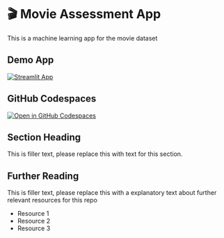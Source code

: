 # 🎬 Movie Assessment App

This is a machine learning app for the movie dataset

## Demo App

[![Streamlit App](https://static.streamlit.io/badges/streamlit_badge_black_white.svg)](https://movie_assessment.streamlit.app/)

## GitHub Codespaces

[![Open in GitHub Codespaces](https://github.com/codespaces/badge.svg)](https://codespaces.new/streamlit/app-starter-kit?quickstart=1)

## Section Heading

This is filler text, please replace this with text for this section.

## Further Reading

This is filler text, please replace this with a explanatory text about further relevant resources for this repo
- Resource 1
- Resource 2
- Resource 3
